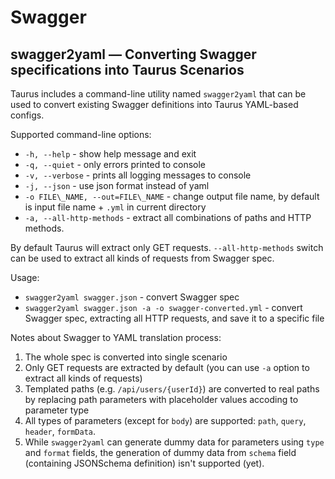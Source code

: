 # Swagger

## swagger2yaml — Converting Swagger specifications into Taurus Scenarios

Taurus includes a command-line utility named `swagger2yaml` that can be used to convert existing Swagger definitions
into Taurus YAML-based configs.

Supported command-line options:
  - `-h, --help` - show help message and exit
  - `-q, --quiet` - only errors printed to console
  - `-v, --verbose` - prints all logging messages to console
  - `-j, --json` - use json format instead of yaml
  - `-o FILE\_NAME, --out=FILE\_NAME` - change output file name, by default is input file name + `.yml` in current directory
  - `-a, --all-http-methods` - extract all combinations of paths and HTTP methods.
  
By default Taurus will extract only GET requests. `--all-http-methods` switch can be used to extract all kinds of requests
from Swagger spec.

Usage:
  - `swagger2yaml swagger.json` - convert Swagger spec
  - `swagger2yaml swagger.json -a -o swagger-converted.yml` - convert Swagger spec, extracting all HTTP requests, and save it to a specific file

Notes about Swagger to YAML translation process:
1. The whole spec is converted into single scenario
2. Only GET requests are extracted by default (you can use `-a` option to extract all kinds of requests)
3. Templated paths (e.g. `/api/users/{userId}`) are converted to real paths by replacing path parameters with placeholder values accoding to parameter type
4. All types of parameters (except for `body`) are supported: `path`, `query`, `header`, `formData`.
5. While `swagger2yaml` can generate dummy data for parameters using `type` and `format` fields,
   the generation of dummy data from `schema` field (containing JSONSchema definition) isn't supported (yet).
